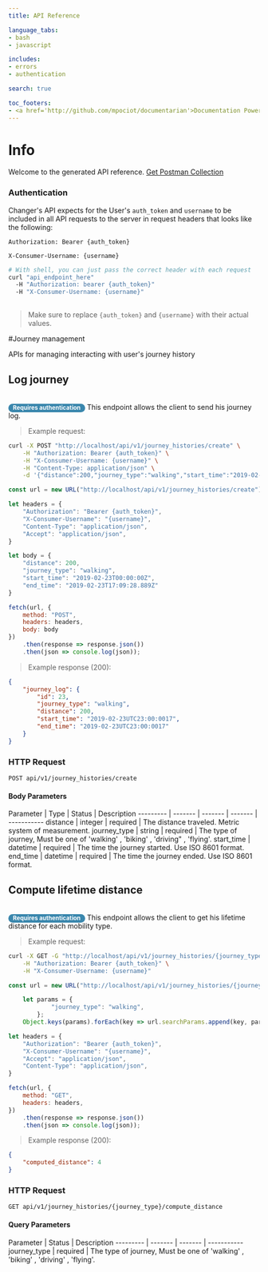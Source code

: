 ```yaml
---
title: API Reference

language_tabs:
- bash
- javascript

includes:
- errors
- authentication

search: true

toc_footers:
- <a href='http://github.com/mpociot/documentarian'>Documentation Powered by Documentarian</a>
---
```

<!-- START_INFO -->
# Info

Welcome to the generated API reference.
[Get Postman Collection](http://localhost/docs/collection.json)

<!-- END_INFO -->
### Authentication

Changer's API expects for the User's <code>auth_token</code> and <code>username</code> to be included in all API requests to the server in request headers that looks like the following:

`Authorization: Bearer {auth_token}`

`X-Consumer-Username: {username}`

```bash
# With shell, you can just pass the correct header with each request
curl "api_endpoint_here"
  -H "Authorization: bearer {auth_token}"
  -H "X-Consumer-Username: {username}"
  
```

> Make sure to replace `{auth_token}`  and `{username}` with their actual values.



#Journey management

APIs for managing interacting with user's journey history
<!-- START_b69a9536e6a53b6cc06386241c693075 -->
## Log journey

<br><small style="padding: 1px 9px 2px;font-weight: bold;white-space: nowrap;color: #ffffff;-webkit-border-radius: 9px;-moz-border-radius: 9px;border-radius: 9px;background-color: #3a87ad;">Requires authentication</small>
This endpoint allows the client to send his journey log.

> Example request:

```bash
curl -X POST "http://localhost/api/v1/journey_histories/create" \
    -H "Authorization: Bearer {auth_token}" \
    -H "X-Consumer-Username: {username}" \
    -H "Content-Type: application/json" \
    -d '{"distance":200,"journey_type":"walking","start_time":"2019-02-23T00:00:00Z","end_time":"2019-02-23T17:09:28.889Z"}'

```

```javascript
const url = new URL("http://localhost/api/v1/journey_histories/create");

let headers = {
    "Authorization": "Bearer {auth_token}",
    "X-Consumer-Username": "{username}",
    "Content-Type": "application/json",
    "Accept": "application/json",
}

let body = {
    "distance": 200,
    "journey_type": "walking",
    "start_time": "2019-02-23T00:00:00Z",
    "end_time": "2019-02-23T17:09:28.889Z"
}

fetch(url, {
    method: "POST",
    headers: headers,
    body: body
})
    .then(response => response.json())
    .then(json => console.log(json));
```

> Example response (200):

```json
{
    "journey_log": {
        "id": 23,
        "journey_type": "walking",
        "distance": 200,
        "start_time": "2019-02-23UTC23:00:0017",
        "end_time": "2019-02-23UTC23:00:0017"
    }
}
```

### HTTP Request
`POST api/v1/journey_histories/create`

#### Body Parameters

Parameter | Type | Status | Description
--------- | ------- | ------- | ------- | -----------
    distance | integer |  required  | The distance traveled. Metric system of measurement.
    journey_type | string |  required  | The type of journey, Must be one of  'walking' , 'biking' , 'driving" , 'flying'.
    start_time | datetime |  required  | The time the journey started. Use ISO 8601 format.
    end_time | datetime |  required  | The time the journey ended. Use ISO 8601 format.

<!-- END_b69a9536e6a53b6cc06386241c693075 -->

<!-- START_82ca959c089f7eb7e36f6199c4144752 -->
## Compute lifetime distance

<br><small style="padding: 1px 9px 2px;font-weight: bold;white-space: nowrap;color: #ffffff;-webkit-border-radius: 9px;-moz-border-radius: 9px;border-radius: 9px;background-color: #3a87ad;">Requires authentication</small>
This endpoint allows the client to get his lifetime distance for each mobility type.

> Example request:

```bash
curl -X GET -G "http://localhost/api/v1/journey_histories/{journey_type}/compute_distance" \
    -H "Authorization: Bearer {auth_token}" \
    -H "X-Consumer-Username: {username}"
```

```javascript
const url = new URL("http://localhost/api/v1/journey_histories/{journey_type}/compute_distance");

    let params = {
            "journey_type": "walking",
        };
    Object.keys(params).forEach(key => url.searchParams.append(key, params[key]));

let headers = {
    "Authorization": "Bearer {auth_token}",
    "X-Consumer-Username": "{username}",
    "Accept": "application/json",
    "Content-Type": "application/json",
}

fetch(url, {
    method: "GET",
    headers: headers,
})
    .then(response => response.json())
    .then(json => console.log(json));
```

> Example response (200):

```json
{
    "computed_distance": 4
}
```

### HTTP Request
`GET api/v1/journey_histories/{journey_type}/compute_distance`

#### Query Parameters

Parameter | Status | Description
--------- | ------- | ------- | -----------
    journey_type |  required  | The type of journey, Must be one of  'walking' , 'biking' , 'driving' , 'flying'.

<!-- END_82ca959c089f7eb7e36f6199c4144752 -->


